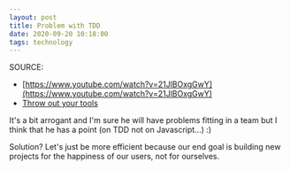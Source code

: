 ```yaml
---
layout: post
title: Problem with TDD
date: 2020-09-20 10:18:00
tags: technology
---
```


SOURCE: 
- [https://www.youtube.com/watch?v=21JlBOxgGwY](https://www.youtube.com/watch?v=21JlBOxgGwY)
- [Throw out your tools](https://felix-lambert.github.io/posts/2020/01/17/throw-out-your-tools/)

It's a bit arrogant and I'm sure he will have problems fitting in a team but I think that he has a point (on TDD not on Javascript...) :)

Solution? Let's just be more efficient because our end goal is building new projects for the happiness of our users, not for ourselves.